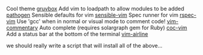 Cool theme [gruvbox](https://github.com/morhetz/gruvbox/blob/master/colors/gruvbox.vim)
Add vim to loadpath to allow modules to be added [pathogen](https://github.com/tpope/vim-pathogen)
Sensible defaults for vim [sensible-vim](https://github.com/tpope/vim-sensible)
Spec runner for vim [rspec-vim](https://github.com/thoughtbot/vim-rspec)
Use 'gcc' when in normal or visual mode to comment code! [vim-commentary](https://github.com/tpope/vim-commentary)
Auto complete (requires solargraph gem for Ruby) [coc-vim](https://github.com/neoclide/coc-solargraph)
Add a status bar at the bottom of the terminal [vim-airline](https://github.com/vim-airline/vim-airline)


we should really write a script that will install all of the above...
